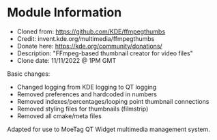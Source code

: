 Module Information
==============================

- Cloned from: https://github.com/KDE/ffmpegthumbs
- Credit: invent.kde.org/multimedia/ffmpegthumbs
- Donate here: https://kde.org/community/donations/
- Description: "FFmpeg-based thumbnail creator for video files"
- Clone date: 11/11/2022 @ 1PM GMT

Basic changes:
- Changed logging from KDE logging to QT logging
- Removed preferences and hardcoded in numbers
- Removed indexes/percentages/looping point thumbnail connections
- Removed styling files for thumbnails (filmstrip)
- Removed all cmake/meta files

Adapted for use to MoeTag QT Widget multimedia management system.

